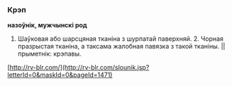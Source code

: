### Крэп
**назоўнік, мужчынскі род**

1. Шаўковая або шарсцяная тканіна з шурпатай паверхняй. 2. Чорная празрыстая тканіна, а таксама жалобная павязка з такой тканіны. || прыметнік: крэпавы.

<a rel="author">[http://rv-blr.com/](http://rv-blr.com/slounik.jsp?letterId=0&maskId=0&pageId=1471)</a>
